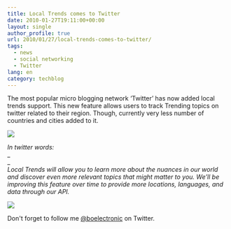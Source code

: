 ```yaml
---
title: Local Trends comes to Twitter
date: 2010-01-27T19:11:00+00:00
layout: single
author_profile: true
url: 2010/01/27/local-trends-comes-to-twitter/
tags:
  - news
  - social networking
  - Twitter
lang: en
category: techblog
---
```

The most popular micro blogging network ‘Twitter’ has now added local trends support. This new feature allows users to track Trending topics on twitter related to their region. Though, currently very less number of countries and cities added to it.

<div>
  <a href="http://2.bp.blogspot.com/_vaUVXcmC3OI/S2CH-BWv9cI/AAAAAAAAAwQ/d6XbmCDH7NM/s1600-h/27012010192141.png" imageanchor="1"><img border="0" src="http://2.bp.blogspot.com/_vaUVXcmC3OI/S2CH-BWv9cI/AAAAAAAAAwQ/d6XbmCDH7NM/s640/27012010192141.png" /></a>
</div>

_In twitter words:_  
_  
_  
_Local Trends will allow you to learn more about the nuances in our world and discover even more relevant topics that might matter to you. We’ll be improving this feature over time to provide more locations, languages, and data through our API._

<div>
  <a href="http://4.bp.blogspot.com/_vaUVXcmC3OI/S2CH_u4rC-I/AAAAAAAAAwY/0N7zj4pPX_s/s1600-h/27012010192245.png" imageanchor="1"><img border="0" src="http://4.bp.blogspot.com/_vaUVXcmC3OI/S2CH_u4rC-I/AAAAAAAAAwY/0N7zj4pPX_s/s640/27012010192245.png" /></a>
</div>

Don't forget to follow me [@boelectronic](https://twitter.com/OmidFarhangEn) on Twitter.